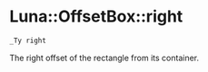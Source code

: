 # Luna::OffsetBox::right

```c++
_Ty right
```

The right offset of the rectangle from its container. 

